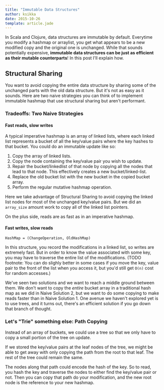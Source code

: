 ```yaml
---
title: "Immutable Data Structures"
author: ksikka
date: 2015-10-26
template: article.jade
---
```


In Scala and Clojure, data structures are immutable by default.
Everytime you modify a hashmap or arraylist, you get what appears to be a new modified copy
and the original one is unchanged.
While that sounds potentially expensive, **immutable
data structures can be just as efficient as their mutable counterparts**!
In this post I'll explain how.

## Structural Sharing

You want to avoid copying the entire data structure
by sharing some of the unchanged parts with the old
data structure.
But it's not as easy as it sounds.
Here are two naive strategies you can think of to implement
immutable hashmap that use structural sharing but aren't performant.

### Tradeoffs: Two Naive Strategies

#### Fast reads, slow writes

A typical imperative hashmap is an array of linked lists,
where each linked list represents a bucket of all the key/value pairs where the key hashes
to that bucket. You could do an immutable update like so:

1. Copy the array of linked lists.
2. Copy the node containing the key/value pair you wish to update.
3. Repair the bucket/linkedlist of that node by copying all the nodes
that lead to that node. This effectively creates a new bucket/linked-list.
4. Replace the old bucket list with the new bucket in the copied bucket array.
5. Perform the regular mutative hashmap operation.

Here we take advantage of Structural Sharing to avoid copying
the linked list nodes for most of the unchanged key/value pairs.
But we did an `array_size` amount work to copy all of the linked list pointers.

On the plus side, reads are as fast as in an imperative hashmap.

#### Fast writes, slow reads

`HashMap = (ChangeOperation, OldHashMap)`

In this structure, you record the modifications in a linked list,
so writes are extremely fast.
But in order to know the value associated with some key,
you may have to traverse the entire list of the modifications.
(TODO footnote: You can do slighly better in some cases if you move the key, value pair
to the front of the list when you access it, but
you'd still get `O(n)` cost for random accesses.)

We've seen two solutions and we want to reach a middle
ground between them. We don't want to copy the _entire_
bucket array in a traditional hash map as we did in Naive Solution 2,
but we want to do some copying to make reads faster
than in Naive Solution 1. One avenue we haven't explored yet
is to use trees, and it turns out, there's an efficient solution
if you go down that branch of thought.

### Let's "Trie" something else: Path Copying

Instead of an array of buckets, we could use a tree
so that we only have to copy a small portion of the tree
on update.

If we stored the key/value pairs at the leaf nodes of the tree,
we might be able to get away with only copying the path
from the root to that leaf. The rest of the tree could remain the same.

The nodes along that path could encode the hash of the key.
So to read, you hash the key and traverse the nodes
to either find the key/value pair or not. Then you can copy that path
do your modification, and the new root node is the reference
to your new hashmap.





